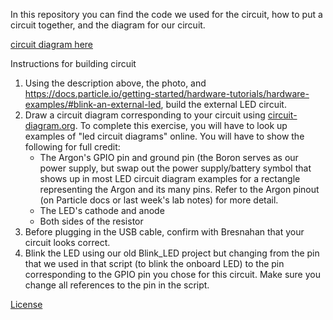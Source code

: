 In this repository you can find the code we used for the circuit, how to put a circuit together, and the diagram for our circuit.

[circuit diagram here](./circuit.png)



Instructions for building circuit

1. Using the description above, the photo, and https://docs.particle.io/getting-started/hardware-tutorials/hardware-examples/#blink-an-external-led, build the external LED circuit. 
2. Draw a circuit diagram corresponding to your circuit using [circuit-diagram.org](https://www.circuit-diagram.org/). To complete this exercise, you will have to look up examples of "led circuit diagrams" online. You will have to show the following for full credit: 
    - The Argon's GPIO pin and ground pin (the Boron serves as our power supply, but swap out the power supply/battery symbol that shows up in most LED circuit diagram examples for a rectangle representing the Argon and its many pins. Refer to the Argon pinout (on Particle docs or last week's lab notes) for more detail.
    - The LED's cathode and anode
    - Both sides of the resistor
3. Before plugging in the USB cable, confirm with Bresnahan that your circuit looks correct.
4. Blink the LED using our old Blink_LED project but changing from the pin that we used in that script (to blink the onboard LED) to the pin corresponding to the GPIO pin you chose for this circuit. Make sure you change all references to the pin in the script. 

[License](./LICENSE.txt)
